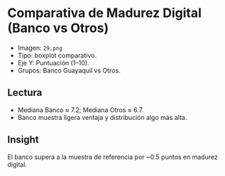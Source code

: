 # Comparativa de Madurez Digital (Banco vs Otros)

- Imagen: `29.png`
- Tipo: boxplot comparativo.
- Eje Y: Puntuación (1–10).
- Grupos: Banco Guayaquil vs Otros.

## Lectura
- Mediana Banco ≈ 7.2; Mediana Otros ≈ 6.7.
- Banco muestra ligera ventaja y distribución algo más alta.

## Insight
El banco supera a la muestra de referencia por ~0.5 puntos en madurez digital.

